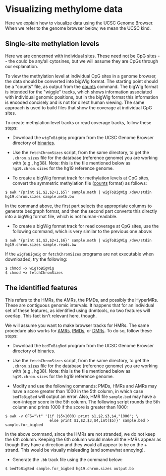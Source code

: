 # Visualizing methylome data

Here we explain how to visualize data using the UCSC Genome
Browser. When we refer to the genome browser below, we mean the UCSC
kind.

## Single-site methylation levels

Here we are concerned with individual sites. These need not be CpG
sites -- the could be any/all cytosines, but we will assume they are
CpGs through our explanation.

To view the methylation level at individual CpG sites in a genome
browser, the data should be converted into bigWig format. The starting
point should be a "counts" file, as output from the
[counts](../counts) command. The bigWig format is intended for the
"wiggle" tracks, which shows information associated with individual
genomic positions, but in the bigWig format this information is
encoded concisely and is not for direct human viewing. The same
approach is used to build files that show the coverage at individual
CpG sites.

To create methylation level tracks or read coverage tracks, follow
these steps:

* Download the `wigToBigWig` program from the UCSC Genome Browser
  directory of [binaries](http://hgdownload.cse.ucsc.edu/admin/exe/).

* Use the `fetchChromSizes` script, from the same directory, to get
  the `.chrom.sizes` file for the database (reference genome) you are
  working with (e.g., hg38). Note: this is the file mentioned below as
  `hg19.chrom.sizes` for the hg19 reference genome.

* To create a bigWig format track for methylation levels at CpG
  sites, convert the symmetric methylation file ([counts](../counts)
  format) as follows:
```console
$ awk '{print $1,$2,$2+1,$5}' sample.meth | wigToBigWig /dev/stdin hg19.chrom.sizes sample.meth.bw
```
  In the command above, the first part selects the appropriate columns
  to generate bedgraph format, and then the second part converts this
  directly into a bigWig format file, which is not human-readable.

* To create a bigWig format track for read coverage at CpG sites, use the
  following command, which is very similar to the previous one above:
```console
$ awk '{print $1,$2,$2+1,$6}' sample.meth | wigToBigWig /dev/stdin hg19.chrom.sizes sample.reads.bw
```

If the `wigToBigWig` or `fetchChromSizes` programs are not
executable when downloaded, try the following:
```console
$ chmod +x wigToBigWig
$ chmod +x fetchChromSizes
```

## The identified features

This refers to the HMRs, the AMRs, the PMDs, and possibly the
HyperMRs. These are contiguous genomic intervals. It happens that for
an individual set of these features, as identified using dnmtools, no
two features will overlap. This fact isn't relevant here, though.

We will assume you want to make browser tracks for HMRs. The same
procedure also works for [AMRs](../amrfinder), [PMDs](../pmd), or
[DMRs](../dmr). To do so, follow these steps:

* Download the `bedToBigBed` program from the UCSC Genome Browser
  directory of [binaries](http://hgdownload.cse.ucsc.edu/admin/exe/).

* Use the `fetchChromSizes` script, from the same directory, to get
  the `.chrom.sizes` file for the database (reference genome) you are
  working with (e.g., hg38). Note: this is the file mentioned below as
  `hg19.chrom.sizes` for the hg19 reference genome.

* Modify and use the following commands: PMDs, HMRs and AMRs may have
  a score greater than 1000 in the 5th column, in which case
  `bedToBigBed` will output an error. Also, HMR file `sample.bed` may
  have a non-integer score in the 5th column. The following script
  rounds the 5th column and prints 1000 if the score is greater than
  1000:
```console
$ awk -v OFS="\t" '{if ($5>1000) print $1,$2,$3,$4,"1000"; \
                    else print $1,$2,$3,$4,int($5)}' sample.bed > sample.for_bigbed
```
  In the above command, since the HMRs are not stranded, we do not keep
  the 6th column. Keeping the 6th column would make all the HMRs appear
  as though they have a direction and they would all appear to be on the +
  strand. This would be visually misleading (and somewhat annoying).

* Generate the `.bb` track file using the command below:
```console
$ bedToBigBed sample.for_bigbed hg19.chrom.sizes output.bb
```

